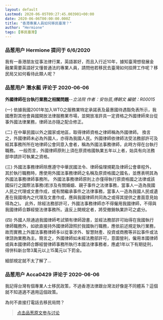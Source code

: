 ```yaml
---
layout: default
Lastmod: 2020-06-05T09:27:45.003901+00:00
date: 2020-06-06T00:00:00.000Z
title: "香港專業人員如何移民臺灣？"
author: "Hermione"
tags: [移民臺灣]
---
```



### 品葱用户 **Hermione** 提问于 6/6/2020
    
我有一香港朋友從事法律行業，英語甚好，而且入行近10年，據知臺灣想發展金融業需要英語好又懂普通法的專業人員，請問他若移民去臺灣如何挂牌工作呢？移民局又如何看待此類人呢？
    
                

### 品葱用户 **潛水艇** 评论于 2020-06-06
        
**外國律師在台執行業務之相關問題**\--_立法院 作者：安怡芸,傅朝文 編號：R00015_  
  
(一) 依據我國2001年加入WTO之服務業特定承諾表及最惠國待遇豁免表所示，我國應對其他會員國開放法律服務業市場，並開放准許具一定資格之外國律師來台從事外國法律業務，律師法亦隨之配合修正。  
  
(二) 在中華民國以外之國家或地區，取得律師資格之律師稱為外國律師。 換言之，外國律師未必為外國人，亦得為我國人民。外國律師依律師法受法務部許可及經其事務所所在地律師公會同意入會者，稱為外國法事務律師，此時方得在台執行職務。 一般而言，外國律師原則上須在原資格國執業五年以上者，始具有向法務部申請許可執業之資格。  
  
(三) 外國法事務律師除應遵守中華民國法令、律師倫理規範及律師公會章程外，其於執行職務時，應使用外國法事務律師之名稱及原資格國之國名，並應表明其為外國法事務律師事務所。 外國法事務律師原則上亦僅得執行原資格國之法律或該國採行之國際法事務(若涉及有關婚姻、親子事件之法律事務，當事人一造為我國人民之代理或文書作成，或有關繼承事件之法律事務，當事人一造為我國人民或遺產在我國境內之代理及文書作成，應與我國律師共同為之或得其提供之書面意見始得為之)。 此外，除經法務部許可，外國法事務律師亦不得僱用我國律師，不得與我國律師合夥經營法律事務所。違反上開規定者，將受撤銷執業許可之處分。  
  
(四) 外國人除通過我國律師考試領有律師證書，並經法務部許可始得在我國執行律師職務外，如欲直接持外國律師證照於我國執行職務，應依前述規定執行業務，故而實務上外國法事務律師多以從事涉外、智慧財產、投資或商務等非訟事件或法律諮詢業務為主。簡言之，外國律師如未經法務部許可，意圖營利，僱用本國律師或與本國律師合夥經營律師事務所執行本國法律事務者，應處1年以下有期徒刑，得併科新台幣3萬元以上15萬元以下罰金。  
  
細部規定就不太了解了...
        
                

### 品葱用户 **Acca0429** 评论于 2020-06-06
        
我記得台灣有個專業人士移民政策，不過香港法律跟台灣法好像是不同體系？這個就不知道適不適用這個政策。  
  
為何不直接打電話去移民局問？
        
                





> [点击品葱原文参与讨论](https://pincong.rocks/question/26775)

